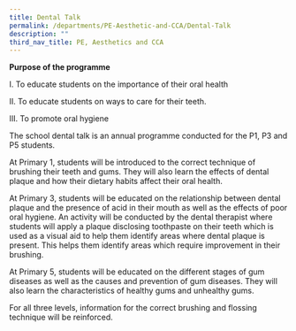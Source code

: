 ```yaml
---
title: Dental Talk
permalink: /departments/PE-Aesthetic-and-CCA/Dental-Talk
description: ""
third_nav_title: PE, Aesthetics and CCA
---
```



**Purpose of the programme**

 

I.          To educate students on the importance of their oral health

II.         To educate students on ways to care for their teeth.

III.        To promote oral hygiene

 

The school dental talk is an annual programme conducted for the P1, P3 and P5 students.

At Primary 1, students will be introduced to the correct technique of brushing their teeth and gums. They will also learn the effects of dental plaque and how their dietary habits affect their oral health.

At Primary 3, students will be educated on the relationship between dental plaque and the presence of acid in their mouth as well as the effects of poor oral hygiene. An activity will be conducted by the dental therapist where students will apply a plaque disclosing toothpaste on their teeth which is used as a visual aid to help them identify areas where dental plaque is present. This helps them identify areas which require improvement in their brushing.

At Primary 5, students will be educated on the different stages of gum diseases as well as the causes and prevention of gum diseases. They will also learn the characteristics of healthy gums and unhealthy gums.

For all three levels, information for the correct brushing and flossing technique will be reinforced.

